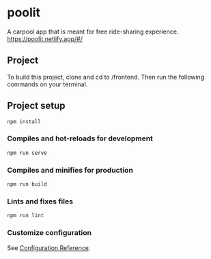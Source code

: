 # poolit
A carpool app that is meant for free ride-sharing experience.
https://poolit.netlify.app/#/


## Project
To build this project, clone and cd to /frontend. Then run the following commands on your terminal.

## Project setup
```
npm install
```

### Compiles and hot-reloads for development
```
npm run serve
```

### Compiles and minifies for production
```
npm run build
```

### Lints and fixes files
```
npm run lint
```

### Customize configuration
See [Configuration Reference](https://cli.vuejs.org/config/).
